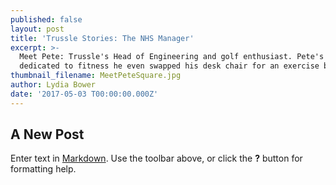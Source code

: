```yaml
---
published: false
layout: post
title: 'Trussle Stories: The NHS Manager'
excerpt: >-
  Meet Pete: Trussle's Head of Engineering and golf enthusiast. Pete's so
  dedicated to fitness he even swapped his desk chair for an exercise ball... 
thumbnail_filename: MeetPeteSquare.jpg
author: Lydia Bower
date: '2017-05-03 T00:00:00.000Z'
---
```

## A New Post

Enter text in [Markdown](http://daringfireball.net/projects/markdown/). Use the toolbar above, or click the **?** button for formatting help.
